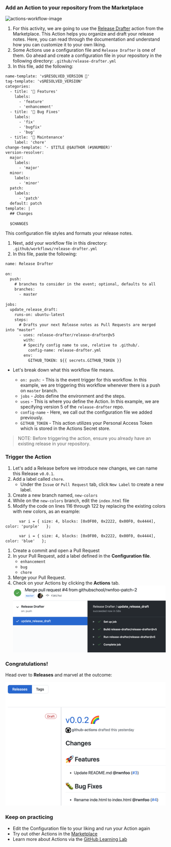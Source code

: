 ### Add an Action to your repository from the Marketplace

![actions-workflow-image](https://user-images.githubusercontent.com/6351798/82076100-8b096480-969a-11ea-95bc-ad25920867d9.png)

1. For this activity, we are going to use the [Release Drafter](https://github.com/marketplace/actions/release-drafter) action from the Marketplace. This Action helps you organize and draft your release notes. Here, you can read through the documentation and understand how you can customize it to your own liking.
1. Some Actions use a configuration file and `Release Drafter` is one of them. Go ahead and create a configuration file in your repository in the following directory: `.github/release-drafter.yml`
1. In this file, add the following:
```
name-template: 'v$RESOLVED_VERSION 🌈'
tag-template: 'v$RESOLVED_VERSION'
categories:
  - title: '🚀 Features'
    labels:
      - 'feature'
      - 'enhancement'
  - title: '🐛 Bug Fixes'
    labels:
      - 'fix'
      - 'bugfix'
      - 'bug'
  - title: '🧰 Maintenance'
    label: 'chore'
change-template: '- $TITLE @$AUTHOR (#$NUMBER)'
version-resolver:
  major:
    labels:
      - 'major'
  minor:
    labels:
      - 'minor'
  patch:
    labels:
      - 'patch'
  default: patch
template: |
  ## Changes

  $CHANGES
```
This configuration file styles and formats your release notes. 
1. Next, add your workflow file in this directory: `.github/workflows/release-drafter.yml`
1. In this file, paste the following:

```
name: Release Drafter

on:
  push:
    # branches to consider in the event; optional, defaults to all
    branches:
      - master

jobs:
  update_release_draft:
    runs-on: ubuntu-latest
    steps:
      # Drafts your next Release notes as Pull Requests are merged into "master"
      - uses: release-drafter/release-drafter@v5
        with:
        # Specify config name to use, relative to .github/.  
          config-name: release-drafter.yml
        env:
          GITHUB_TOKEN: ${{ secrets.GITHUB_TOKEN }}
```

- Let's break down what this workflow file means.

    - `on: push:` - This is the event trigger for this workflow. In this example, we are triggering this workflow whenever there is a push on `master` branch.
    - `jobs` - Jobs define the environment and the steps. 
    - `uses` - This is where you define the Action. In this example, we are specifying version 5 of the `release-drafter` repo.
    - `config-name` - Here, we call out the configuration file we added previously.
    - `GITHUB_TOKEN` - This action utilizes your Personal Access Token which is stored in the Actions Secret store.

> NOTE: Before triggering the action, ensure you already have an existing release in your repository. 

### Trigger the Action

1. Let's add a Release before we introduce new changes, we can name this Release `v0.0.1`.
1. Add a label called `chore`.
    - Under the `Issue` or `Pull Request` tab, click `New Label` to create a new label.
1. Create a new branch named, `new-colors`
1. While on the `new-colors` branch, edit the `index.html` file
1. Modify the code on lines 116 through 122 by replacing the existing colors with new colors, as an example: 
```
      var i = { size: 4, blocks: [0x0F00, 0x2222, 0x00F0, 0x4444], color: 'purple'   };
```
```
      var i = { size: 4, blocks: [0x0F00, 0x2222, 0x00F0, 0x4444], color: 'blue'   };
```
1. Create a commit and open a Pull Request
1. In your Pull Request, add a label defined in the **Configuration file**.
    - `enhancement`
    - `bug`
    - `chore`
1. Merge your Pull Request. 
1. Check on your Actions by clicking the **Actions** tab.
![actions-run](img/actions-run.png)

### Congratulations! 
Head over to **Releases** and marvel at the outcome:

![release](img/release-actions.png ':size=60%')

### Keep on practicing
-  Edit the Configuration file to your liking and run your Action again 
- Try out other Actions in the [Marketplace](https://github.com/marketplace?type=actions)
- Learn more about Actions via the [GitHub Learning Lab](https://lab.github.com/search?q=actions)

